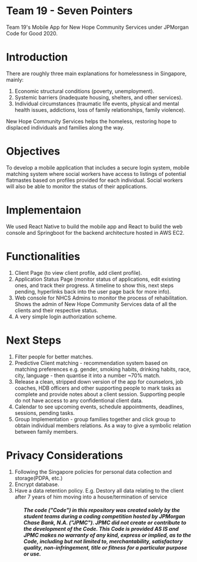 # Team 19 - Seven Pointers
Team 19's Mobile App for New Hope Community Services under JPMorgan Code for Good 2020.

# Introduction
There are roughly three main explanations for homelessness in Singapore, mainly:
<ol>
  <li>Economic structural conditions (poverty, unemployment).</li> 
  <li>Systemic barriers (inadequate housing, shelters, and other services).</li> 
  <li>Individual circumstances (traumatic life events, physical and mental health issues, addictions, loss of family relationships, family violence).</li> 
</ol>
New Hope Community Services helps the homeless, restoring hope to displaced individuals and families along the way.

# Objectives
To develop a mobile application that includes a secure login system, mobile matching system where social workers have access to listings of potential flatmastes based on profiles provided for each individual. Social workers will also be able to monitor the status of their applications.

# Implementaion
We used React Native to build the mobile app and React to build the web console and Springboot for the backend architecture hosted in AWS EC2.

# Functionalities
<ol>
  <li>Client Page (to view client profile, add client profile).</li> 
  <li>Application Status Page (monitor status of applications, edit existing ones, and track their progress. A timeline to show this, next steps pending, hyperlinks back into the user page back for more info).</li> 
  <li>Web console for NHCS Admins to monitor the process of rehabilitation. Shows the admin of New Hope Community Services data of all the clients and their respective status.</li>
  <li>A very simple login authorization scheme.</li>
</ol>

# Next Steps
<ol>
  <li>Filter people for better matches.</li> 
  <li>Predictive Client matching - recommendation system based on matching preferences e.g. gender, smoking habits, drinking habits, race, city, language - then quantise it into a number ~70% match.</li> 
  <li>Release a clean, stripped down version of the app for counselors, job coaches, HDB officers and other supporting people to mark tasks as complete and provide notes about a client session. Supporting people do not have access to any confidentional client data.</li>
  <li>Calendar to see upcoming events, schedule appointments, deadlines, sessions, pending tasks.</li>
  <li>Group Implementation - group families together and click group to obtain individual members relations. As a way to give a symbolic relation between family members.</li>
</ol>

# Privacy Considerations
<ol>
  <li>Following the Singapore policies for personal data collection and storage(PDPA, etc.)</li>
  <li>Encrypt database.</li>
  <li>Have a data retention policy. E.g. Destory all data relating to the client after 7 years of him moving into a house/termination of service</li>
<ol>

##### The code ("Code") in this repository was created solely by the student teams during a coding competition hosted by JPMorgan Chase Bank, N.A. ("JPMC").						JPMC did not create or contribute to the development of the Code.  This Code is provided AS IS and JPMC makes no warranty of any kind, express or implied, as to the Code,						including but not limited to, merchantability, satisfactory quality, non-infringement, title or fitness for a particular purpose or use.